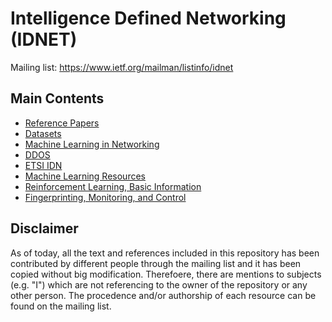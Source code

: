 Intelligence Defined Networking (IDNET)
=======================================

Mailing list: https://www.ietf.org/mailman/listinfo/idnet


Main Contents
-------------

- [Reference Papers](reference-papers.md)
- [Datasets](datasets.md)
- [Machine Learning in Networking](ml-in-net.md)
- [DDOS](ddos.md)
- [ETSI IDN](etsi-idn.md)
- [Machine Learning Resources](ml-resources.md)
- [Reinforcement Learning, Basic Information](rl-basic.md)
- [Fingerprinting, Monitoring, and Control](fingerprinting-monitoring-control.md)


Disclaimer
----------

As of today, all the text and references included in this repository has been contributed by different people through the mailing list and it has been copied without big modification. Therefoere, there are mentions to subjects (e.g. "I") which are not referencing to the owner of the repository or any other person. The procedence and/or authorship of each resource can be found on the mailing list.
